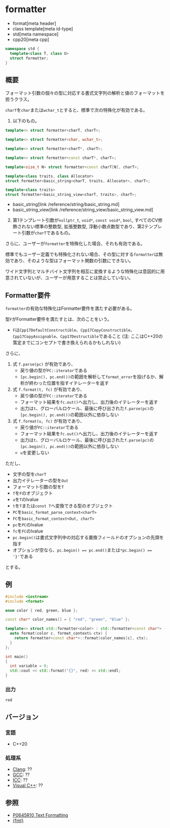 # formatter

* format[meta header]
* class template[meta id-type]
* std[meta namespace]
* cpp20[meta cpp]

```cpp
namespace std {
  template<class T, class U>
  struct formatter;
}
```

## 概要
フォーマット引数の個々の型に対応する書式文字列の解析と値のフォーマットを担うクラス。

`charT`を`char`または`wchar_t`とすると、標準で次の特殊化が有効である。

1. 以下のもの。
```cpp
template<> struct formatter<charT, charT>;

template<> struct formatter<char, wchar_t>;

template<> struct formatter<charT*, charT>;

template<> struct formatter<const charT*, charT>;

template<size_t N> struct formatter<const charT[N], charT>;

template<class traits, class Allocator>
struct formatter<basic_string<charT, traits, Allocator>, charT>;

template<class traits>
struct formatter<basic_string_view<charT, traits>, charT>;
```
* basic_string[link /reference/string/basic_string.md]
* basic_string_view[link /reference/string_view/basic_string_view.md]

2. 第1テンプレート引数が`nullptr_t`, `void*`, `const void*`, `bool`, すべてのCV修飾されない標準の整数型, 拡張整数型, 浮動小数点数型であり、第2テンプレート引数が`charT`であるもの。

さらに、ユーザーが`formatter`を特殊化した場合、それも有効である。

標準でもユーザー定義でも特殊化されない場合、その型に対する`formatter`は無効であり、そのような型はフォーマット関数の引数にできない。

ワイド文字列とマルチバイト文字列を相互に変換するような特殊化は意図的に用意されていないが、ユーザーが用意することは禁止していない。

## Formatter要件

`formatter`の有効な特殊化はFormatter要件を満たす必要がある。

型`F`がFormatter要件を満たすとは、次のことをいう。

* `F`は`Cpp17DefaultConstructible`、`Cpp17CopyConstructible`、`Cpp17CopyAssignable`、`Cpp17Destructible`であること (注: ここはC++20の策定までにコンセプトで書き換えられるかもしれない)

さらに、

1. 式 `f.parse(pc)` が有効であり、
    * 戻り値の型が`PC::iterator`である
    * `[pc.begin(), pc.end())`の範囲を解析して`format_error`を投げるか、解析が終わった位置を指すイテレーターを返す
2. 式 `f.format(t, fc)` が有効であり、
    * 戻り値の型が`FC::iterator`である
    * フォーマット結果を`fc.out()`へ出力し、出力後のイテレーターを返す
    * 出力は`t`、グローバルロケール、最後に呼び出された`f.parse(pc)`の`[pc.begin(), pc.end())`の範囲以外に依存しない
3. 式 `f.format(u, fc)` が有効であり、
    * 戻り値が`FC::iterator`である
    * フォーマット結果を`fc.out()`へ出力し、出力後のイテレーターを返す
    * 出力は`t`、グローバルロケール、最後に呼び出された`f.parse(pc)`の`[pc.begin(), pc.end())`の範囲以外に依存しない
    * `u`を変更しない

ただし、

* 文字の型を`charT`
* 出力イテレーターの型を`Out`
* フォーマット引数の型を`T`
* `f`を`F`のオブジェクト
* `u`を`T`のlvalue
* `t`を`T`または`const T`へ変換できる型のオブジェクト
* `PC`を`basic_format_parse_context<charT>`
* `FC`を`basic_format_context<Out, charT>`
* `pc`を`PC`のlvalue
* `fc`を`FC`のlvalue
* `pc.begin()`は書式文字列中の対応する置換フィールドのオプションの先頭を指す
* オプションが空なら、`pc.begin() == pc.end()`または`*pc.begin() == '}'`である

とする。

## 例
```cpp example
#include <iostream>
#include <format>

enum color { red, green, blue };

const char* color_names[] = { "red", "green", "blue" };

template<> struct std::formatter<color> : std::formatter<const char*> {
  auto format(color c, format_context& ctx) {
    return formatter<const char*>::format(color_names[c], ctx);
  }
};

int main()
{
  int variable = 0;
  std::cout << std::format("{}", red) << std::endl;
}
```

### 出力
```
red
```

## バージョン
### 言語
- C++20

### 処理系
- [Clang](/implementation.md#clang): ??
- [GCC](/implementation.md#gcc): ??
- [ICC](/implementation.md#icc): ??
- [Visual C++](/implementation.md#visual_cpp): ??

## 参照

* [P0645R10 Text Formatting](http://www.open-std.org/jtc1/sc22/wg21/docs/papers/2019/p0645r10.html)
* [{fmt}](https://github.com/fmtlib/fmt)
